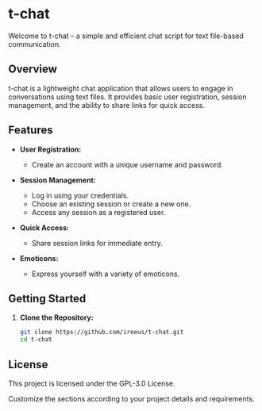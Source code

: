 # t-chat

Welcome to t-chat – a simple and efficient chat script for text file-based communication.

## Overview

t-chat is a lightweight chat application that allows users to engage in conversations using text files. It provides basic user registration, session management, and the ability to share links for quick access.

## Features

- **User Registration:**
  - Create an account with a unique username and password.

- **Session Management:**
  - Log in using your credentials.
  - Choose an existing session or create a new one.
  - Access any session as a registered user.

- **Quick Access:**
  - Share session links for immediate entry.

- **Emoticons:**
  - Express yourself with a variety of emoticons.

## Getting Started

1. **Clone the Repository:**
   ```bash
   git clone https://github.com/ireeus/t-chat.git
   cd t-chat

## License
This project is licensed under the GPL-3.0 License.

Customize the sections according to your project details and requirements.
